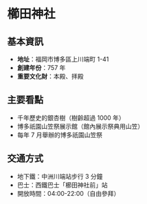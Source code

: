 # 櫛田神社

## 基本資訊

- **地址**：福岡市博多區上川端町 1-41
- **創建年份**：757 年
- **重要文化財**：本殿、拝殿

## 主要看點

- 千年歷史的銀杏樹（樹齡超過 1000 年）
- 博多祇園山笠祭展示館（館內展示祭典用山笠）
- 每年 7 月舉辦的博多祇園山笠祭

## 交通方式

- 地下鐵：中洲川端站步行 3 分鐘
- 巴士：西鐵巴士「櫛田神社前」站
- 開放時間：04:00-22:00（自由參拜）

